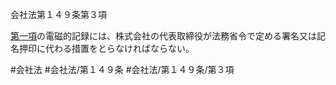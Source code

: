 会社法第１４９条第３項

[第一項](会社法＿＿＿＿第１４９条第１項)の電磁的記録には、株式会社の代表取締役が法務省令で定める署名又は記名押印に代わる措置をとらなければならない。

#会社法
#会社法/第１４９条
#会社法/第１４９条/第３項
